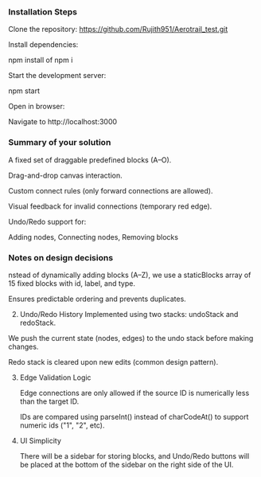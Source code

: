 ### Installation Steps

Clone the repository: https://github.com/Rujith951/Aerotrail_test.git

Install dependencies:

npm install of npm i

Start the development server:

npm start

Open in browser:

Navigate to http://localhost:3000

### Summary of your solution

A fixed set of draggable predefined blocks (A–O).

Drag-and-drop canvas interaction.

Custom connect rules (only forward connections are allowed).

Visual feedback for invalid connections (temporary red edge).

Undo/Redo support for:

Adding nodes, Connecting nodes, Removing blocks

### Notes on design decisions

nstead of dynamically adding blocks (A–Z), we use a staticBlocks array of 15 fixed blocks with id, label, and type.

Ensures predictable ordering and prevents duplicates.

2. Undo/Redo History
   Implemented using two stacks: undoStack and redoStack.

We push the current state (nodes, edges) to the undo stack before making changes.

Redo stack is cleared upon new edits (common design pattern).

3. Edge Validation Logic

   Edge connections are only allowed if the source ID is numerically less than the target ID.

   IDs are compared using parseInt() instead of charCodeAt() to support numeric ids ("1", "2", etc).

4. UI Simplicity

   There will be a sidebar for storing blocks, and Undo/Redo buttons will be placed at the bottom of the sidebar on the right side of the UI.
